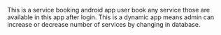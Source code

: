 This is a service booking android app user book any service those are available in this app after login.
This is a dynamic app means admin can increase or decrease number of services by changing in database.
